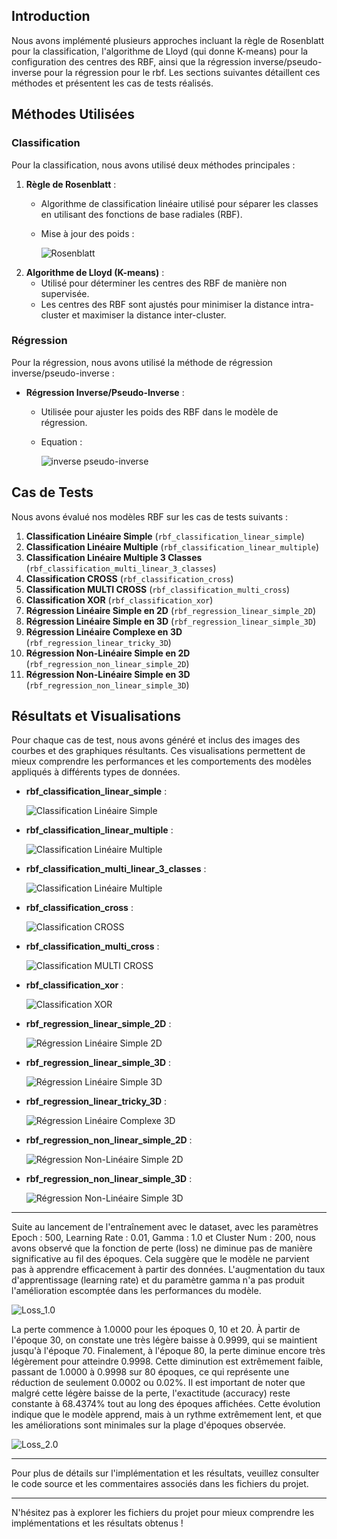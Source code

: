 ## Introduction

Nous avons implémenté plusieurs approches incluant la règle de Rosenblatt pour la classification, l'algorithme de Lloyd (qui donne K-means) pour la configuration des centres des RBF, 
ainsi que la régression inverse/pseudo-inverse pour la régression pour le rbf. 
Les sections suivantes détaillent ces méthodes et présentent les cas de tests réalisés.

## Méthodes Utilisées

### Classification

Pour la classification, nous avons utilisé deux méthodes principales :

1. **Règle de Rosenblatt** :
    - Algorithme de classification linéaire utilisé pour séparer les classes en utilisant des fonctions de base radiales (RBF).
    - Mise à jour des poids :

         ![Rosenblatt](images/rosenblatt_rbf.png)
2. **Algorithme de Lloyd (K-means)** :
    - Utilisé pour déterminer les centres des RBF de manière non supervisée.
    - Les centres des RBF sont ajustés pour minimiser la distance intra-cluster et maximiser la distance inter-cluster.

### Régression

Pour la régression, nous avons utilisé la méthode de régression inverse/pseudo-inverse :

- **Régression Inverse/Pseudo-Inverse** :
    - Utilisée pour ajuster les poids des RBF dans le modèle de régression.
    - Equation :

      ![inverse pseudo-inverse](images/inverse_pseudo-inverse_rbf.png)

## Cas de Tests

Nous avons évalué nos modèles RBF sur les cas de tests suivants :

1. **Classification Linéaire Simple** (`rbf_classification_linear_simple`)
2. **Classification Linéaire Multiple** (`rbf_classification_linear_multiple`)
3. **Classification Linéaire Multiple 3 Classes** (`rbf_classification_multi_linear_3_classes`)
4. **Classification CROSS** (`rbf_classification_cross`)
5. **Classification MULTI CROSS** (`rbf_classification_multi_cross`)
6. **Classification XOR** (`rbf_classification_xor`)
7. **Régression Linéaire Simple en 2D** (`rbf_regression_linear_simple_2D`)
8. **Régression Linéaire Simple en 3D** (`rbf_regression_linear_simple_3D`)
9. **Régression Linéaire Complexe en 3D** (`rbf_regression_linear_tricky_3D`)
10. **Régression Non-Linéaire Simple en 2D** (`rbf_regression_non_linear_simple_2D`)
11. **Régression Non-Linéaire Simple en 3D** (`rbf_regression_non_linear_simple_3D`)

## Résultats et Visualisations

Pour chaque cas de test, nous avons généré et inclus des images des courbes et des graphiques résultants. Ces visualisations permettent de mieux comprendre les performances et les comportements des modèles appliqués à différents types de données.

- **rbf_classification_linear_simple** :

  ![Classification Linéaire Simple](images/rbf_classification_linear_simple.png)


- **rbf_classification_linear_multiple** :

  ![Classification Linéaire Multiple](images/rbf_classification_linear_multiple.png)


- **rbf_classification_multi_linear_3_classes** :

  ![Classification Linéaire Multiple](images/rbf_classification_multi_linear_3_classes.png)


- **rbf_classification_cross** :

  ![Classification CROSS](images/rbf_classification_cros.png)


- **rbf_classification_multi_cross** :

  ![Classification MULTI CROSS](images/rbf_classification_multi_cros.png)


- **rbf_classification_xor** :

  ![Classification XOR](images/rbf_classification_xor.png)


- **rbf_regression_linear_simple_2D** :

  ![Régression Linéaire Simple 2D](images/rbf_regression_linear_simple_2D.png)


- **rbf_regression_linear_simple_3D** :

  ![Régression Linéaire Simple 3D](images/rbf_regression_linear_simple_3D.png)


- **rbf_regression_linear_tricky_3D** :

  ![Régression Linéaire Complexe 3D](images/rbf_regression_linear_tricky_3D.png)


- **rbf_regression_non_linear_simple_2D** :

  ![Régression Non-Linéaire Simple 2D](images/rbf_regression_non_linear_simple_2D.png)


- **rbf_regression_non_linear_simple_3D** :

  ![Régression Non-Linéaire Simple 3D](images/rbf_regression_non_linear_simple_3D.png)

---

Suite au lancement de l'entraînement avec le dataset, avec les paramètres Epoch : 500, Learning Rate : 0.01, Gamma : 1.0 et Cluster Num : 200, nous avons observé que la fonction de perte (loss) ne diminue pas de manière significative au fil des époques. Cela suggère que le modèle ne parvient pas à apprendre efficacement à partir des données. L'augmentation du taux d'apprentissage (learning rate) et du paramètre gamma 
n'a pas produit l'amélioration escomptée dans les performances du modèle.

   ![Loss_1.0](images/loss_1.png)

La perte commence à 1.0000 pour les époques 0, 10 et 20. À partir de l'époque 30, on constate une très légère baisse à 0.9999, qui se maintient jusqu'à l'époque 70. Finalement, à l'époque 80, la perte diminue encore très légèrement pour atteindre 0.9998.
Cette diminution est extrêmement faible, passant de 1.0000 à 0.9998 sur 80 époques, ce qui représente une réduction de seulement 0.0002 ou 0.02%.
Il est important de noter que malgré cette légère baisse de la perte, l'exactitude (accuracy) reste constante à 68.4374% tout au long des époques affichées.
Cette évolution indique que le modèle apprend, mais à un rythme extrêmement lent, et que les améliorations sont minimales sur la plage d'époques observée.

   ![Loss_2.0](images/loss_2.png)

---

Pour plus de détails sur l'implémentation et les résultats, veuillez consulter le code source et les commentaires associés dans les fichiers du projet.

---

N'hésitez pas à explorer les fichiers du projet pour mieux comprendre les implémentations et les résultats obtenus !
